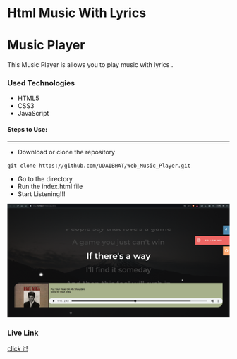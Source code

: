 # Html Music With Lyrics

<h1>Music Player </h1>

<p>This Music Player is allows you to play music with lyrics  .</p>

<h3>Used Technologies</h3>
<ul>
    <li>HTML5</li>
    <li>CSS3</li>
    <li>JavaScript</li>
</ul>

#### Steps to Use:

---

- Download or clone the repository

```
git clone https://github.com/UDAIBHAT/Web_Music_Player.git
```

- Go to the directory
- Run the index.html file
- Start Listening!!!

![Screenshot 1](music.png)

<h3> Live Link </h3>

<a href=""> click it! </a>

<br>
